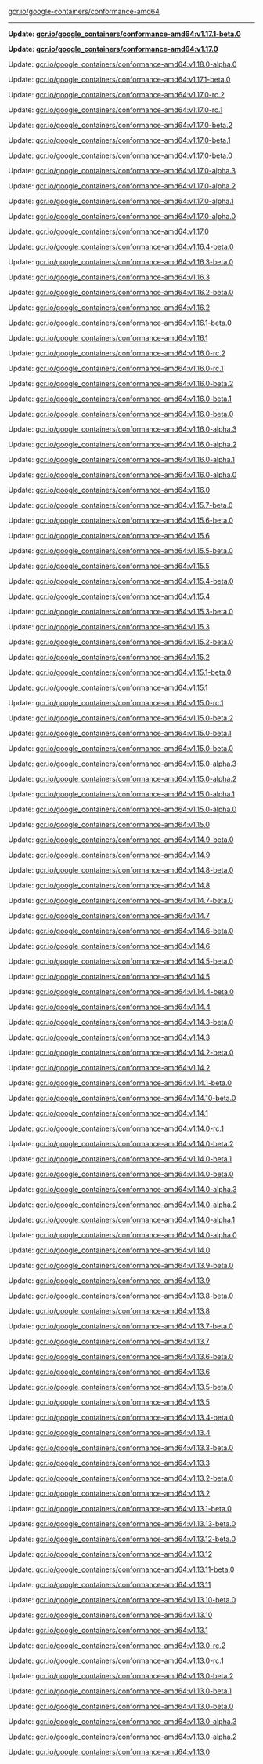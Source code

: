 [gcr.io/google-containers/conformance-amd64](https://hub.docker.com/r/cruse/conformance-amd64/tags/) 

----
**Update: [gcr.io/google_containers/conformance-amd64:v1.17.1-beta.0](https://hub.docker.com/r/cruse/conformance-amd64/tags/)**

**Update: [gcr.io/google_containers/conformance-amd64:v1.17.0](https://hub.docker.com/r/cruse/conformance-amd64/tags/)**

Update: [gcr.io/google_containers/conformance-amd64:v1.18.0-alpha.0](https://hub.docker.com/r/cruse/conformance-amd64/tags/)

Update: [gcr.io/google_containers/conformance-amd64:v1.17.1-beta.0](https://hub.docker.com/r/cruse/conformance-amd64/tags/)

Update: [gcr.io/google_containers/conformance-amd64:v1.17.0-rc.2](https://hub.docker.com/r/cruse/conformance-amd64/tags/)

Update: [gcr.io/google_containers/conformance-amd64:v1.17.0-rc.1](https://hub.docker.com/r/cruse/conformance-amd64/tags/)

Update: [gcr.io/google_containers/conformance-amd64:v1.17.0-beta.2](https://hub.docker.com/r/cruse/conformance-amd64/tags/)

Update: [gcr.io/google_containers/conformance-amd64:v1.17.0-beta.1](https://hub.docker.com/r/cruse/conformance-amd64/tags/)

Update: [gcr.io/google_containers/conformance-amd64:v1.17.0-beta.0](https://hub.docker.com/r/cruse/conformance-amd64/tags/)

Update: [gcr.io/google_containers/conformance-amd64:v1.17.0-alpha.3](https://hub.docker.com/r/cruse/conformance-amd64/tags/)

Update: [gcr.io/google_containers/conformance-amd64:v1.17.0-alpha.2](https://hub.docker.com/r/cruse/conformance-amd64/tags/)

Update: [gcr.io/google_containers/conformance-amd64:v1.17.0-alpha.1](https://hub.docker.com/r/cruse/conformance-amd64/tags/)

Update: [gcr.io/google_containers/conformance-amd64:v1.17.0-alpha.0](https://hub.docker.com/r/cruse/conformance-amd64/tags/)

Update: [gcr.io/google_containers/conformance-amd64:v1.17.0](https://hub.docker.com/r/cruse/conformance-amd64/tags/)

Update: [gcr.io/google_containers/conformance-amd64:v1.16.4-beta.0](https://hub.docker.com/r/cruse/conformance-amd64/tags/)

Update: [gcr.io/google_containers/conformance-amd64:v1.16.3-beta.0](https://hub.docker.com/r/cruse/conformance-amd64/tags/)

Update: [gcr.io/google_containers/conformance-amd64:v1.16.3](https://hub.docker.com/r/cruse/conformance-amd64/tags/)

Update: [gcr.io/google_containers/conformance-amd64:v1.16.2-beta.0](https://hub.docker.com/r/cruse/conformance-amd64/tags/)

Update: [gcr.io/google_containers/conformance-amd64:v1.16.2](https://hub.docker.com/r/cruse/conformance-amd64/tags/)

Update: [gcr.io/google_containers/conformance-amd64:v1.16.1-beta.0](https://hub.docker.com/r/cruse/conformance-amd64/tags/)

Update: [gcr.io/google_containers/conformance-amd64:v1.16.1](https://hub.docker.com/r/cruse/conformance-amd64/tags/)

Update: [gcr.io/google_containers/conformance-amd64:v1.16.0-rc.2](https://hub.docker.com/r/cruse/conformance-amd64/tags/)

Update: [gcr.io/google_containers/conformance-amd64:v1.16.0-rc.1](https://hub.docker.com/r/cruse/conformance-amd64/tags/)

Update: [gcr.io/google_containers/conformance-amd64:v1.16.0-beta.2](https://hub.docker.com/r/cruse/conformance-amd64/tags/)

Update: [gcr.io/google_containers/conformance-amd64:v1.16.0-beta.1](https://hub.docker.com/r/cruse/conformance-amd64/tags/)

Update: [gcr.io/google_containers/conformance-amd64:v1.16.0-beta.0](https://hub.docker.com/r/cruse/conformance-amd64/tags/)

Update: [gcr.io/google_containers/conformance-amd64:v1.16.0-alpha.3](https://hub.docker.com/r/cruse/conformance-amd64/tags/)

Update: [gcr.io/google_containers/conformance-amd64:v1.16.0-alpha.2](https://hub.docker.com/r/cruse/conformance-amd64/tags/)

Update: [gcr.io/google_containers/conformance-amd64:v1.16.0-alpha.1](https://hub.docker.com/r/cruse/conformance-amd64/tags/)

Update: [gcr.io/google_containers/conformance-amd64:v1.16.0-alpha.0](https://hub.docker.com/r/cruse/conformance-amd64/tags/)

Update: [gcr.io/google_containers/conformance-amd64:v1.16.0](https://hub.docker.com/r/cruse/conformance-amd64/tags/)

Update: [gcr.io/google_containers/conformance-amd64:v1.15.7-beta.0](https://hub.docker.com/r/cruse/conformance-amd64/tags/)

Update: [gcr.io/google_containers/conformance-amd64:v1.15.6-beta.0](https://hub.docker.com/r/cruse/conformance-amd64/tags/)

Update: [gcr.io/google_containers/conformance-amd64:v1.15.6](https://hub.docker.com/r/cruse/conformance-amd64/tags/)

Update: [gcr.io/google_containers/conformance-amd64:v1.15.5-beta.0](https://hub.docker.com/r/cruse/conformance-amd64/tags/)

Update: [gcr.io/google_containers/conformance-amd64:v1.15.5](https://hub.docker.com/r/cruse/conformance-amd64/tags/)

Update: [gcr.io/google_containers/conformance-amd64:v1.15.4-beta.0](https://hub.docker.com/r/cruse/conformance-amd64/tags/)

Update: [gcr.io/google_containers/conformance-amd64:v1.15.4](https://hub.docker.com/r/cruse/conformance-amd64/tags/)

Update: [gcr.io/google_containers/conformance-amd64:v1.15.3-beta.0](https://hub.docker.com/r/cruse/conformance-amd64/tags/)

Update: [gcr.io/google_containers/conformance-amd64:v1.15.3](https://hub.docker.com/r/cruse/conformance-amd64/tags/)

Update: [gcr.io/google_containers/conformance-amd64:v1.15.2-beta.0](https://hub.docker.com/r/cruse/conformance-amd64/tags/)

Update: [gcr.io/google_containers/conformance-amd64:v1.15.2](https://hub.docker.com/r/cruse/conformance-amd64/tags/)

Update: [gcr.io/google_containers/conformance-amd64:v1.15.1-beta.0](https://hub.docker.com/r/cruse/conformance-amd64/tags/)

Update: [gcr.io/google_containers/conformance-amd64:v1.15.1](https://hub.docker.com/r/cruse/conformance-amd64/tags/)

Update: [gcr.io/google_containers/conformance-amd64:v1.15.0-rc.1](https://hub.docker.com/r/cruse/conformance-amd64/tags/)

Update: [gcr.io/google_containers/conformance-amd64:v1.15.0-beta.2](https://hub.docker.com/r/cruse/conformance-amd64/tags/)

Update: [gcr.io/google_containers/conformance-amd64:v1.15.0-beta.1](https://hub.docker.com/r/cruse/conformance-amd64/tags/)

Update: [gcr.io/google_containers/conformance-amd64:v1.15.0-beta.0](https://hub.docker.com/r/cruse/conformance-amd64/tags/)

Update: [gcr.io/google_containers/conformance-amd64:v1.15.0-alpha.3](https://hub.docker.com/r/cruse/conformance-amd64/tags/)

Update: [gcr.io/google_containers/conformance-amd64:v1.15.0-alpha.2](https://hub.docker.com/r/cruse/conformance-amd64/tags/)

Update: [gcr.io/google_containers/conformance-amd64:v1.15.0-alpha.1](https://hub.docker.com/r/cruse/conformance-amd64/tags/)

Update: [gcr.io/google_containers/conformance-amd64:v1.15.0-alpha.0](https://hub.docker.com/r/cruse/conformance-amd64/tags/)

Update: [gcr.io/google_containers/conformance-amd64:v1.15.0](https://hub.docker.com/r/cruse/conformance-amd64/tags/)

Update: [gcr.io/google_containers/conformance-amd64:v1.14.9-beta.0](https://hub.docker.com/r/cruse/conformance-amd64/tags/)

Update: [gcr.io/google_containers/conformance-amd64:v1.14.9](https://hub.docker.com/r/cruse/conformance-amd64/tags/)

Update: [gcr.io/google_containers/conformance-amd64:v1.14.8-beta.0](https://hub.docker.com/r/cruse/conformance-amd64/tags/)

Update: [gcr.io/google_containers/conformance-amd64:v1.14.8](https://hub.docker.com/r/cruse/conformance-amd64/tags/)

Update: [gcr.io/google_containers/conformance-amd64:v1.14.7-beta.0](https://hub.docker.com/r/cruse/conformance-amd64/tags/)

Update: [gcr.io/google_containers/conformance-amd64:v1.14.7](https://hub.docker.com/r/cruse/conformance-amd64/tags/)

Update: [gcr.io/google_containers/conformance-amd64:v1.14.6-beta.0](https://hub.docker.com/r/cruse/conformance-amd64/tags/)

Update: [gcr.io/google_containers/conformance-amd64:v1.14.6](https://hub.docker.com/r/cruse/conformance-amd64/tags/)

Update: [gcr.io/google_containers/conformance-amd64:v1.14.5-beta.0](https://hub.docker.com/r/cruse/conformance-amd64/tags/)

Update: [gcr.io/google_containers/conformance-amd64:v1.14.5](https://hub.docker.com/r/cruse/conformance-amd64/tags/)

Update: [gcr.io/google_containers/conformance-amd64:v1.14.4-beta.0](https://hub.docker.com/r/cruse/conformance-amd64/tags/)

Update: [gcr.io/google_containers/conformance-amd64:v1.14.4](https://hub.docker.com/r/cruse/conformance-amd64/tags/)

Update: [gcr.io/google_containers/conformance-amd64:v1.14.3-beta.0](https://hub.docker.com/r/cruse/conformance-amd64/tags/)

Update: [gcr.io/google_containers/conformance-amd64:v1.14.3](https://hub.docker.com/r/cruse/conformance-amd64/tags/)

Update: [gcr.io/google_containers/conformance-amd64:v1.14.2-beta.0](https://hub.docker.com/r/cruse/conformance-amd64/tags/)

Update: [gcr.io/google_containers/conformance-amd64:v1.14.2](https://hub.docker.com/r/cruse/conformance-amd64/tags/)

Update: [gcr.io/google_containers/conformance-amd64:v1.14.1-beta.0](https://hub.docker.com/r/cruse/conformance-amd64/tags/)

Update: [gcr.io/google_containers/conformance-amd64:v1.14.10-beta.0](https://hub.docker.com/r/cruse/conformance-amd64/tags/)

Update: [gcr.io/google_containers/conformance-amd64:v1.14.1](https://hub.docker.com/r/cruse/conformance-amd64/tags/)

Update: [gcr.io/google_containers/conformance-amd64:v1.14.0-rc.1](https://hub.docker.com/r/cruse/conformance-amd64/tags/)

Update: [gcr.io/google_containers/conformance-amd64:v1.14.0-beta.2](https://hub.docker.com/r/cruse/conformance-amd64/tags/)

Update: [gcr.io/google_containers/conformance-amd64:v1.14.0-beta.1](https://hub.docker.com/r/cruse/conformance-amd64/tags/)

Update: [gcr.io/google_containers/conformance-amd64:v1.14.0-beta.0](https://hub.docker.com/r/cruse/conformance-amd64/tags/)

Update: [gcr.io/google_containers/conformance-amd64:v1.14.0-alpha.3](https://hub.docker.com/r/cruse/conformance-amd64/tags/)

Update: [gcr.io/google_containers/conformance-amd64:v1.14.0-alpha.2](https://hub.docker.com/r/cruse/conformance-amd64/tags/)

Update: [gcr.io/google_containers/conformance-amd64:v1.14.0-alpha.1](https://hub.docker.com/r/cruse/conformance-amd64/tags/)

Update: [gcr.io/google_containers/conformance-amd64:v1.14.0-alpha.0](https://hub.docker.com/r/cruse/conformance-amd64/tags/)

Update: [gcr.io/google_containers/conformance-amd64:v1.14.0](https://hub.docker.com/r/cruse/conformance-amd64/tags/)

Update: [gcr.io/google_containers/conformance-amd64:v1.13.9-beta.0](https://hub.docker.com/r/cruse/conformance-amd64/tags/)

Update: [gcr.io/google_containers/conformance-amd64:v1.13.9](https://hub.docker.com/r/cruse/conformance-amd64/tags/)

Update: [gcr.io/google_containers/conformance-amd64:v1.13.8-beta.0](https://hub.docker.com/r/cruse/conformance-amd64/tags/)

Update: [gcr.io/google_containers/conformance-amd64:v1.13.8](https://hub.docker.com/r/cruse/conformance-amd64/tags/)

Update: [gcr.io/google_containers/conformance-amd64:v1.13.7-beta.0](https://hub.docker.com/r/cruse/conformance-amd64/tags/)

Update: [gcr.io/google_containers/conformance-amd64:v1.13.7](https://hub.docker.com/r/cruse/conformance-amd64/tags/)

Update: [gcr.io/google_containers/conformance-amd64:v1.13.6-beta.0](https://hub.docker.com/r/cruse/conformance-amd64/tags/)

Update: [gcr.io/google_containers/conformance-amd64:v1.13.6](https://hub.docker.com/r/cruse/conformance-amd64/tags/)

Update: [gcr.io/google_containers/conformance-amd64:v1.13.5-beta.0](https://hub.docker.com/r/cruse/conformance-amd64/tags/)

Update: [gcr.io/google_containers/conformance-amd64:v1.13.5](https://hub.docker.com/r/cruse/conformance-amd64/tags/)

Update: [gcr.io/google_containers/conformance-amd64:v1.13.4-beta.0](https://hub.docker.com/r/cruse/conformance-amd64/tags/)

Update: [gcr.io/google_containers/conformance-amd64:v1.13.4](https://hub.docker.com/r/cruse/conformance-amd64/tags/)

Update: [gcr.io/google_containers/conformance-amd64:v1.13.3-beta.0](https://hub.docker.com/r/cruse/conformance-amd64/tags/)

Update: [gcr.io/google_containers/conformance-amd64:v1.13.3](https://hub.docker.com/r/cruse/conformance-amd64/tags/)

Update: [gcr.io/google_containers/conformance-amd64:v1.13.2-beta.0](https://hub.docker.com/r/cruse/conformance-amd64/tags/)

Update: [gcr.io/google_containers/conformance-amd64:v1.13.2](https://hub.docker.com/r/cruse/conformance-amd64/tags/)

Update: [gcr.io/google_containers/conformance-amd64:v1.13.1-beta.0](https://hub.docker.com/r/cruse/conformance-amd64/tags/)

Update: [gcr.io/google_containers/conformance-amd64:v1.13.13-beta.0](https://hub.docker.com/r/cruse/conformance-amd64/tags/)

Update: [gcr.io/google_containers/conformance-amd64:v1.13.12-beta.0](https://hub.docker.com/r/cruse/conformance-amd64/tags/)

Update: [gcr.io/google_containers/conformance-amd64:v1.13.12](https://hub.docker.com/r/cruse/conformance-amd64/tags/)

Update: [gcr.io/google_containers/conformance-amd64:v1.13.11-beta.0](https://hub.docker.com/r/cruse/conformance-amd64/tags/)

Update: [gcr.io/google_containers/conformance-amd64:v1.13.11](https://hub.docker.com/r/cruse/conformance-amd64/tags/)

Update: [gcr.io/google_containers/conformance-amd64:v1.13.10-beta.0](https://hub.docker.com/r/cruse/conformance-amd64/tags/)

Update: [gcr.io/google_containers/conformance-amd64:v1.13.10](https://hub.docker.com/r/cruse/conformance-amd64/tags/)

Update: [gcr.io/google_containers/conformance-amd64:v1.13.1](https://hub.docker.com/r/cruse/conformance-amd64/tags/)

Update: [gcr.io/google_containers/conformance-amd64:v1.13.0-rc.2](https://hub.docker.com/r/cruse/conformance-amd64/tags/)

Update: [gcr.io/google_containers/conformance-amd64:v1.13.0-rc.1](https://hub.docker.com/r/cruse/conformance-amd64/tags/)

Update: [gcr.io/google_containers/conformance-amd64:v1.13.0-beta.2](https://hub.docker.com/r/cruse/conformance-amd64/tags/)

Update: [gcr.io/google_containers/conformance-amd64:v1.13.0-beta.1](https://hub.docker.com/r/cruse/conformance-amd64/tags/)

Update: [gcr.io/google_containers/conformance-amd64:v1.13.0-beta.0](https://hub.docker.com/r/cruse/conformance-amd64/tags/)

Update: [gcr.io/google_containers/conformance-amd64:v1.13.0-alpha.3](https://hub.docker.com/r/cruse/conformance-amd64/tags/)

Update: [gcr.io/google_containers/conformance-amd64:v1.13.0-alpha.2](https://hub.docker.com/r/cruse/conformance-amd64/tags/)

Update: [gcr.io/google_containers/conformance-amd64:v1.13.0](https://hub.docker.com/r/cruse/conformance-amd64/tags/)

